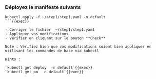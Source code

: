 


### Déployez le manifeste suivants
```
kubectl apply -f ~/step1/step1.yaml -n default
```{{exec}}

- Corriger le fichier  ~/step1/step1.yaml
- Appliquer vos modifications
- Vérifier en cliquant sur le bouton **Check**

Note : Vérifiez bien que vos modifications soient bien appliquer en utilisant les commandes de base via kubectl 

Hints : 

`kubectl get deploy  -n default`{{exec}}
`kubectl get po  -n default`{{exec}}
